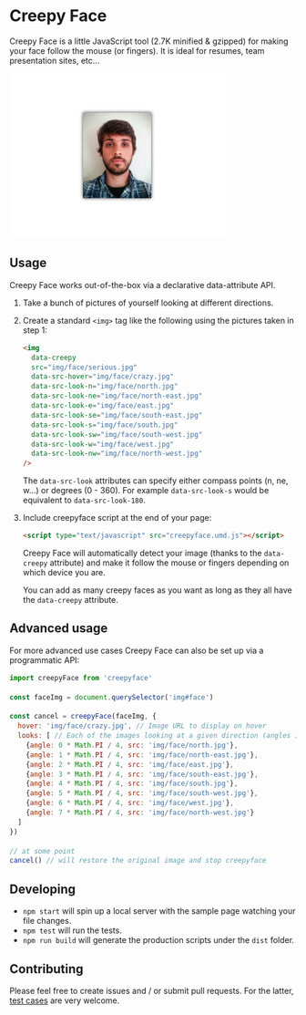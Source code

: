 # Creepy Face

Creepy Face is a little JavaScript tool (2.7K minified & gzipped) for making your face follow the mouse (or fingers). It is ideal for resumes, team presentation sites, etc...

![Example animated gif of a face following the pointer](example.gif)

## Usage

Creepy Face works out-of-the-box via a declarative data-attribute API.

1. Take a bunch of pictures of yourself looking at different directions.

2. Create a standard `<img>` tag like the following using the pictures taken in step 1:

    ```html
    <img
      data-creepy
      src="img/face/serious.jpg"
      data-src-hover="img/face/crazy.jpg"
      data-src-look-n="img/face/north.jpg"
      data-src-look-ne="img/face/north-east.jpg"
      data-src-look-e="img/face/east.jpg"
      data-src-look-se="img/face/south-east.jpg"
      data-src-look-s="img/face/south.jpg"
      data-src-look-sw="img/face/south-west.jpg"
      data-src-look-w="img/face/west.jpg"
      data-src-look-nw="img/face/north-west.jpg"
    />
    ```

    The `data-src-look` attributes can specify either compass points (n, ne, w...) or degrees (0 - 360). For example `data-src-look-s` would be equivalent to `data-src-look-180`.

3. Include creepyface script at the end of your page:

    ```html
    <script type="text/javascript" src="creepyface.umd.js"></script>
    ```

    Creepy Face will automatically detect your image (thanks to the `data-creepy` attribute) and make it follow the mouse or fingers depending on which device you are.

    You can add as many creepy faces as you want as long as they all have the `data-creepy` attribute.

## Advanced usage

For more advanced use cases Creepy Face can also be set up via a programmatic API:

```js
import creepyFace from 'creepyface'

const faceImg = document.querySelector('img#face')

const cancel = creepyFace(faceImg, {
  hover: 'img/face/crazy.jpg', // Image URL to display on hover
  looks: [ // Each of the images looking at a given direction (angles in radians)
    {angle: 0 * Math.PI / 4, src: 'img/face/north.jpg'},
    {angle: 1 * Math.PI / 4, src: 'img/face/north-east.jpg'},
    {angle: 2 * Math.PI / 4, src: 'img/face/east.jpg'},
    {angle: 3 * Math.PI / 4, src: 'img/face/south-east.jpg'},
    {angle: 4 * Math.PI / 4, src: 'img/face/south.jpg'},
    {angle: 5 * Math.PI / 4, src: 'img/face/south-west.jpg'},
    {angle: 6 * Math.PI / 4, src: 'img/face/west.jpg'},
    {angle: 7 * Math.PI / 4, src: 'img/face/north-west.jpg'}
  ]
})

// at some point
cancel() // will restore the original image and stop creepyface
```

## Developing

* `npm start` will spin up a local server with the sample page watching your file changes.
* `npm test` will run the tests.
* `npm run build` will generate the production scripts under the `dist` folder.

## Contributing

Please feel free to create issues and / or submit pull requests. For the latter, [test cases](src/__test__) are very welcome.
